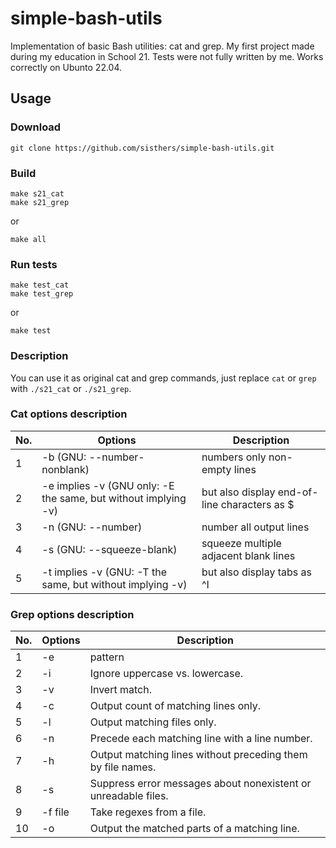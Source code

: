 # simple-bash-utils
Implementation of basic Bash utilities: cat and grep. My first project made during my education in School 21.
Tests were not fully written by me. Works correctly on Ubunto 22.04.

## Usage
### Download
```
git clone https://github.com/sisthers/simple-bash-utils.git
```
### Build
```
make s21_cat
make s21_grep
```
or
```
make all
```
### Run tests
```
make test_cat
make test_grep
```
or
```
make test
```
### Description
You can use it as original cat and grep commands, just replace ```cat``` or ```grep``` with ```./s21_cat``` or ```./s21_grep```.

### Cat options description
| No. | Options | Description |
| ------ | ------ | ------ |
| 1 | -b (GNU: --number-nonblank) | numbers only non-empty lines |
| 2 | -e implies -v (GNU only: -E the same, but without implying -v) | but also display end-of-line characters as $  |
| 3 | -n (GNU: --number) | number all output lines |
| 4 | -s (GNU: --squeeze-blank) | squeeze multiple adjacent blank lines |
| 5 | -t implies -v (GNU: -T the same, but without implying -v) | but also display tabs as ^I  |

### Grep options description
| No. | Options | Description |
| ------ | ------ | ------ |
| 1 | -e | pattern |
| 2 | -i | Ignore uppercase vs. lowercase.  |
| 3 | -v | Invert match. |
| 4 | -c | Output count of matching lines only. |
| 5 | -l | Output matching files only.  |
| 6 | -n | Precede each matching line with a line number. |
| 7 | -h | Output matching lines without preceding them by file names. |
| 8 | -s | Suppress error messages about nonexistent or unreadable files. |
| 9 | -f file | Take regexes from a file. |
| 10 | -o | Output the matched parts of a matching line. |
